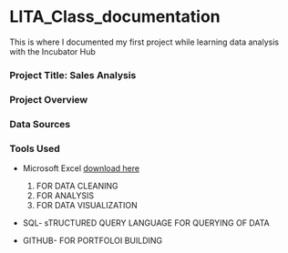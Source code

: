 # LITA_Class_documentation
This is where I documented my first project while learning data analysis with the Incubator Hub
### Project Title: Sales Analysis 
### Project Overview

### Data Sources 

### Tools Used
- Microsoft Excel [download here](https://www.microsoft.com)

  1. FOR DATA CLEANING
  2. FOR ANALYSIS
  3. FOR DATA VISUALIZATION
      
- SQL- sTRUCTURED QUERY LANGUAGE FOR QUERYING OF DATA
- GITHUB- FOR PORTFOLOI BUILDING 
